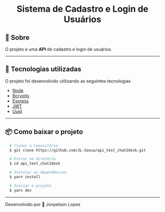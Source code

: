 <h1 align='center'>Sistema de Cadastro e Login de Usuários</h1>

## 📝 Sobre

O projeto é uma **API** de cadastro e login de usuários.

---

## 🚀 Tecnologias utilizadas

O projeto foi desenvolvido utilizando as seguintes tecnologias

- [Node](https://nodejs.org/)
- [Bcryptjs](https://www.npmjs.com/package/bcryptjs)
- [Express](https://expressjs.com/)
- [JWT](https://jwt.io/)
- [Uuid](https://www.uuidgenerator.net/dev-corner/javascript)

---

## 📦 Como baixar o projeto

```bash
  # Clonar o repositório
  $ git clone https://github.com/JL-Sousa/api_test_chat2desk.git

  # Entrar no diretório
  $ cd api_test_chat2desk

  # Instalar as dependências
  $ yarn install

  # Iniciar o projeto
  $ yarn dev
```

---

Desenvolvido por 💙 Jonyelson Lopes
